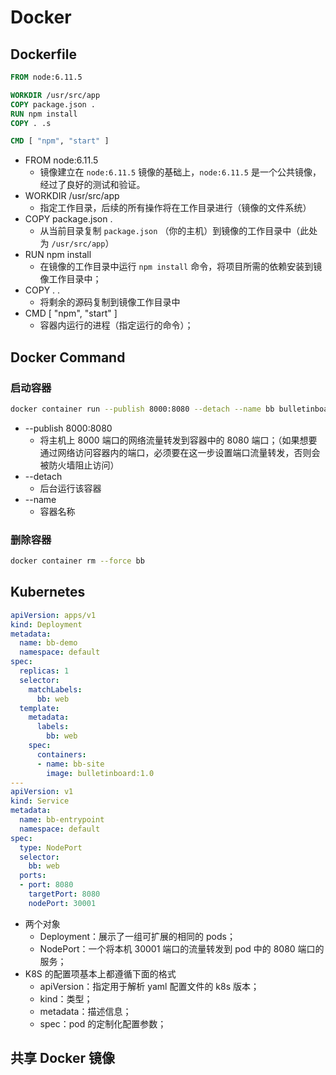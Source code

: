 # Docker

## Dockerfile

```dockerfile
FROM node:6.11.5

WORKDIR /usr/src/app
COPY package.json .
RUN npm install
COPY . .s

CMD [ "npm", "start" ]
```

- FROM node:6.11.5
  - 镜像建立在 `node:6.11.5` 镜像的基础上，`node:6.11.5` 是一个公共镜像，经过了良好的测试和验证。
- WORKDIR /usr/src/app
  - 指定工作目录，后续的所有操作将在工作目录进行（镜像的文件系统）
- COPY package.json .
  - 从当前目录复制 `package.json` （你的主机）到镜像的工作目录中（此处为 `/usr/src/app`）
- RUN npm install
  - 在镜像的工作目录中运行 `npm install` 命令，将项目所需的依赖安装到镜像工作目录中；
- COPY . .
  - 将剩余的源码复制到镜像工作目录中
- CMD [ "npm", "start" ]
  - 容器内运行的进程（指定运行的命令）；

## Docker Command

### 启动容器

```bash
docker container run --publish 8000:8080 --detach --name bb bulletinboard:1.0
```

- --publish 8000:8080
  - 将主机上 8000 端口的网络流量转发到容器中的 8080 端口；（如果想要通过网络访问容器内的端口，必须要在这一步设置端口流量转发，否则会被防火墙阻止访问）
- --detach
  - 后台运行该容器
- --name
  - 容器名称

### 删除容器

```bash
docker container rm --force bb
```

## Kubernetes

```yaml
apiVersion: apps/v1
kind: Deployment
metadata:
  name: bb-demo
  namespace: default
spec:
  replicas: 1
  selector:
    matchLabels:
      bb: web
  template:
    metadata:
      labels:
        bb: web
    spec:
      containers:
      - name: bb-site
        image: bulletinboard:1.0
---
apiVersion: v1
kind: Service
metadata:
  name: bb-entrypoint
  namespace: default
spec:
  type: NodePort
  selector:
    bb: web
  ports:
  - port: 8080
    targetPort: 8080
    nodePort: 30001
```

- 两个对象
  - Deployment：展示了一组可扩展的相同的 pods；
  - NodePort：一个将本机 30001 端口的流量转发到 pod 中的 8080 端口的服务；
- K8S 的配置项基本上都遵循下面的格式
  - apiVersion：指定用于解析 yaml 配置文件的 k8s 版本；
  - kind：类型；
  - metadata：描述信息；
  - spec：pod 的定制化配置参数；

## 共享 Docker 镜像

